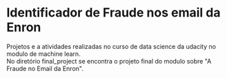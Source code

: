 # Identificador de Fraude nos email da Enron
Projetos e a atividades realizadas no curso de data science da udacity no modulo de machine learn.<br>
No diretório final_project se encontra o projeto final do modulo sobre "A Fraude no Email da Enron".
